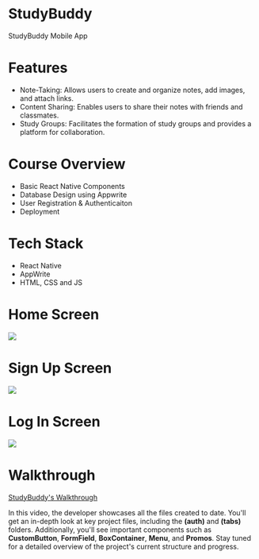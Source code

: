 # StudyBuddy
StudyBuddy Mobile App

# Features
* Note-Taking: Allows users to create and organize notes, add images, and
attach links.
* Content Sharing: Enables users to share their notes with friends and
 classmates.
* Study Groups: Facilitates the formation of study groups and provides a
 platform for collaboration.
# Course Overview
* Basic React Native Components
* Database Design using Appwrite
* User Registration & Authenticaiton
* Deployment

# Tech Stack
* React Native
* AppWrite
* HTML, CSS and JS

# Home Screen
<img src="assets/screenshots/onboardingscreen.jpg">  

# Sign Up Screen

<img src="assets/screenshots/signup.jpg">  

# Log In Screen
<img src="assets/screenshots/Signin.jpg">  

 

# Walkthrough 

[StudyBuddy's Walkthrough](https://youtu.be/nepqVKf-1cI)

In this video, the developer showcases all the files created to date. You'll get an in-depth look at key project files, including the **(auth)** and **(tabs)** folders. Additionally, you'll see important components such as **CustomButton**, **FormField**, **BoxContainer**, **Menu**, and **Promos**. Stay tuned for a detailed overview of the project's current structure and progress.
